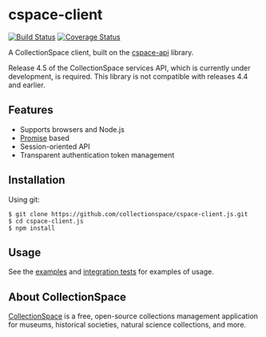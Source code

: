 # cspace-client

[![Build Status](https://travis-ci.org/collectionspace/cspace-client.js.svg?branch=master)](https://travis-ci.org/collectionspace/cspace-client.js)
[![Coverage Status](https://coveralls.io/repos/github/collectionspace/cspace-client.js/badge.svg?branch=master)](https://coveralls.io/github/collectionspace/cspace-client.js?branch=master)

A CollectionSpace client, built on the [cspace-api](../cspace-api) library.

Release 4.5 of the CollectionSpace services API, which is currently under development, is required. This library is not compatible with releases 4.4 and earlier.

## Features

- Supports browsers and Node.js
- [Promise](http://www.html5rocks.com/en/tutorials/es6/promises/) based
- Session-oriented API
- Transparent authentication token management

## Installation

Using git:

```
$ git clone https://github.com/collectionspace/cspace-client.js.git
$ cd cspace-client.js
$ npm install
```

## Usage

See the [examples](./examples) and [integration tests](./test/integration) for examples of usage.

## About CollectionSpace

[CollectionSpace](http://www.collectionspace.org/) is a free, open-source collections management application for museums, historical societies, natural science collections, and more.
